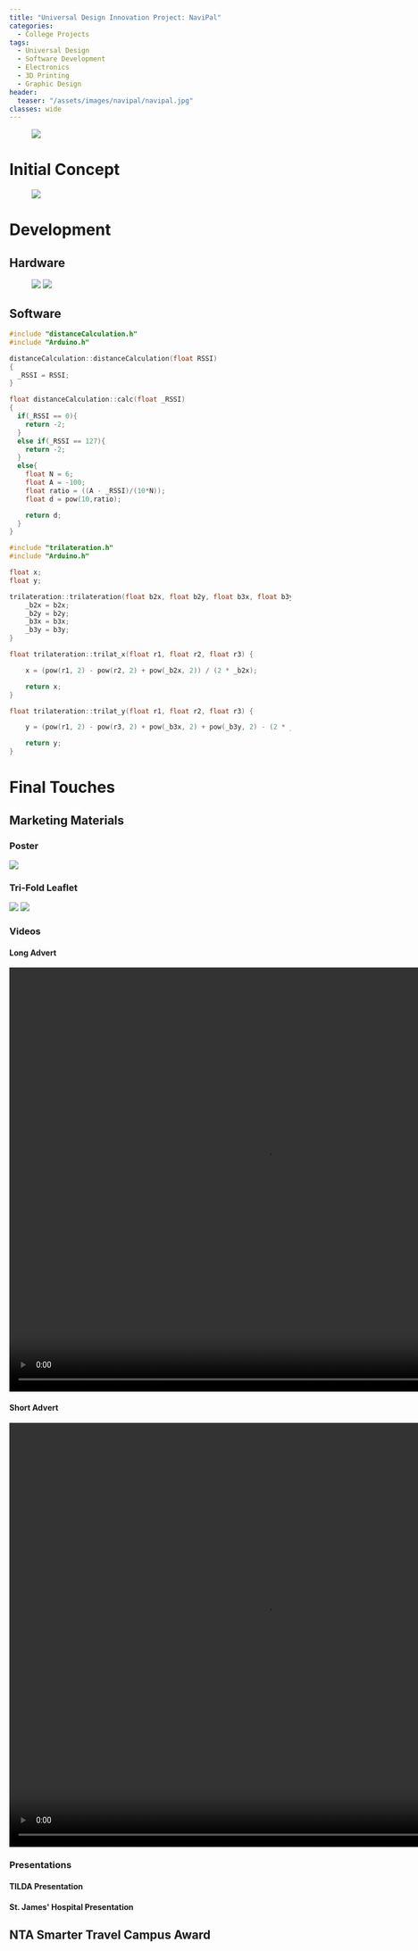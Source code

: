 ```yaml
---
title: "Universal Design Innovation Project: NaviPal"
categories:
  - College Projects
tags:
  - Universal Design
  - Software Development
  - Electronics
  - 3D Printing
  - Graphic Design
header:
  teaser: "/assets/images/navipal/navipal.jpg"
classes: wide
---
```


<figure>
  <img src="/assets/images/navipal/navipal-watch.png">
</figure>

# Initial Concept

<figure>
  <img src="/assets/images/navipal/memory-lane.jpg">
</figure>

# Development

## Hardware

<figure class="half">
    <img src="/assets/images/navipal/screen.jpg">
    <img src="/assets/images/navipal/partial-assembly.JPG">
</figure>

## Software

~~~c
#include "distanceCalculation.h"
#include "Arduino.h"

distanceCalculation::distanceCalculation(float RSSI)
{
  _RSSI = RSSI;
}

float distanceCalculation::calc(float _RSSI)
{
  if(_RSSI == 0){
    return -2;
  }
  else if(_RSSI == 127){
    return -2;
  }
  else{
    float N = 6;
    float A = -100;
    float ratio = ((A - _RSSI)/(10*N));
    float d = pow(10,ratio);

    return d;
  }
}
~~~

~~~c
#include "trilateration.h"
#include "Arduino.h"

float x;
float y;

trilateration::trilateration(float b2x, float b2y, float b3x, float b3y) {
    _b2x = b2x;
    _b2y = b2y;
    _b3x = b3x;
    _b3y = b3y;
}

float trilateration::trilat_x(float r1, float r2, float r3) {

    x = (pow(r1, 2) - pow(r2, 2) + pow(_b2x, 2)) / (2 * _b2x);

    return x;
}

float trilateration::trilat_y(float r1, float r2, float r3) {

    y = (pow(r1, 2) - pow(r3, 2) + pow(_b3x, 2) + pow(_b3y, 2) - (2 * _b3x * x)) / (2 * _b3y);

    return y;
}
~~~

# Final Touches

## Marketing Materials

### Poster
<img src="/assets/images/navipal/navipal-poster.png">

### Tri-Fold Leaflet
<img src="/assets/images/navipal/navipal-leaflet-1.png">
<img src="/assets/images/navipal/navipal-leaflet-2.png">

### Videos

#### Long Advert
<video width="920" height="760" controls="controls">
  <source src="/assets/videos/navipal-video-1.mp4" type="video/mp4">
</video>

#### Short Advert
<video width="920" height="760" controls="controls">
  <source src="/assets/videos/navipal-video-2.mp4" type="video/mp4">
</video>

### Presentations

#### TILDA Presentation
<object data="/assets/documents/NaviPal-TILDA-Presentation.pdf" width="1000" height="1000" type='application/pdf'></object>

#### St. James' Hospital Presentation
<object data="/assets/documents/NaviPal-SJH-Presentation.pdf" width="1000" height="1000" type='application/pdf'></object>

## NTA Smarter Travel Campus Award
<object data="/assets/documents/Smarter-Travel-Campus-Awards-Finalists-Certificate.pdf" width="1000" height="1000" type='application/pdf'></object>
